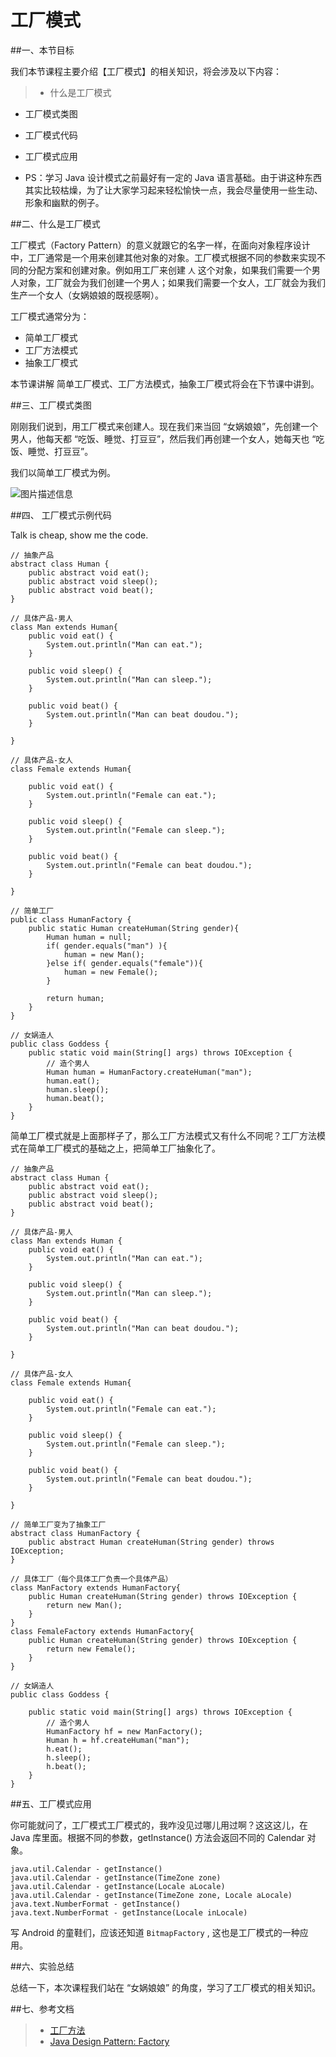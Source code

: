 # 工厂模式

##一、本节目标

我们本节课程主要介绍【工厂模式】的相关知识，将会涉及以下内容：

> * 什么是工厂模式
* 工厂模式类图
* 工厂模式代码
* 工厂模式应用


* PS：学习 Java 设计模式之前最好有一定的 Java 语言基础。由于讲这种东西其实比较枯燥，为了让大家学习起来轻松愉快一点，我会尽量使用一些生动、形象和幽默的例子。

##二、什么是工厂模式

工厂模式（Factory Pattern）的意义就跟它的名字一样，在面向对象程序设计中，工厂通常是一个用来创建其他对象的对象。工厂模式根据不同的参数来实现不同的分配方案和创建对象。例如用工厂来创建 `人` 这个对象，如果我们需要一个男人对象，工厂就会为我们创建一个男人；如果我们需要一个女人，工厂就会为我们生产一个女人（女娲娘娘的既视感啊）。

工厂模式通常分为：

* 简单工厂模式
* 工厂方法模式
* 抽象工厂模式

本节课讲解 简单工厂模式、工厂方法模式，抽象工厂模式将会在下节课中讲到。

##三、工厂模式类图

刚刚我们说到，用工厂模式来创建人。现在我们来当回 “女娲娘娘”，先创建一个男人，他每天都 “吃饭、睡觉、打豆豆”，然后我们再创建一个女人，她每天也 “吃饭、睡觉、打豆豆”。

我们以简单工厂模式为例。

![图片描述信息](https://dn-anything-about-doc.qbox.me/userid46108labid865time1429161324601?watermark/1/image/aHR0cDovL3N5bC1zdGF0aWMucWluaXVkbi5jb20vaW1nL3dhdGVybWFyay5wbmc=/dissolve/60/gravity/SouthEast/dx/0/dy/10)

##四、 工厂模式示例代码

Talk is cheap, show me the code.

```
// 抽象产品
abstract class Human {
    public abstract void eat();
    public abstract void sleep();
    public abstract void beat();
}
 
// 具体产品-男人
class Man extends Human{
    public void eat() {
        System.out.println("Man can eat.");        
    }
 
    public void sleep() {
        System.out.println("Man can sleep.");
    }
    
    public void beat() {
        System.out.println("Man can beat doudou.");        
    }
    
}
 
// 具体产品-女人
class Female extends Human{
 
    public void eat() {
        System.out.println("Female can eat.");   
    }
 
    public void sleep() {
        System.out.println("Female can sleep.");
    }
    
    public void beat() {
        System.out.println("Female can beat doudou.");        
    }
    
}
 
// 简单工厂
public class HumanFactory {
    public static Human createHuman(String gender){
        Human human = null;
        if( gender.equals("man") ){
            human = new Man();
        }else if( gender.equals("female")){
            human = new Female();
        }
 
        return human;
    }
}

// 女娲造人
public class Goddess {  
    public static void main(String[] args) throws IOException {  
        // 造个男人  
        Human human = HumanFactory.createHuman("man");  
        human.eat();
        human.sleep();
        human.beat();
    } 
}
```

简单工厂模式就是上面那样子了，那么工厂方法模式又有什么不同呢？工厂方法模式在简单工厂模式的基础之上，把简单工厂抽象化了。

```
// 抽象产品
abstract class Human {
    public abstract void eat();
    public abstract void sleep();
    public abstract void beat();
}
 
// 具体产品-男人
class Man extends Human {
    public void eat() {
        System.out.println("Man can eat.");        
    }
 
    public void sleep() {
        System.out.println("Man can sleep.");
    }
    
    public void beat() {
        System.out.println("Man can beat doudou.");        
    }
    
}
 
// 具体产品-女人
class Female extends Human{
 
    public void eat() {
        System.out.println("Female can eat.");   
    }
 
    public void sleep() {
        System.out.println("Female can sleep.");
    }
    
    public void beat() {
        System.out.println("Female can beat doudou.");        
    }
    
}
 
// 简单工厂变为了抽象工厂
abstract class HumanFactory {
    public abstract Human createHuman(String gender) throws IOException;
}

// 具体工厂（每个具体工厂负责一个具体产品）  
class ManFactory extends HumanFactory{  
    public Human createHuman(String gender) throws IOException {  
        return new Man();  
    }  
}  
class FemaleFactory extends HumanFactory{  
    public Human createHuman(String gender) throws IOException {  
        return new Female();  
    }  
}  

// 女娲造人
public class Goddess {  
  
    public static void main(String[] args) throws IOException {  
        // 造个男人  
        HumanFactory hf = new ManFactory();
        Human h = hf.createHuman("man");
        h.eat();
        h.sleep();
        h.beat();
    } 
}
```


##五、工厂模式应用

你可能就问了，工厂模式工厂模式的，我咋没见过哪儿用过啊？这这这儿，在 Java 库里面。根据不同的参数，getInstance() 方法会返回不同的 Calendar 对象。

```
java.util.Calendar - getInstance()
java.util.Calendar - getInstance(TimeZone zone)
java.util.Calendar - getInstance(Locale aLocale)
java.util.Calendar - getInstance(TimeZone zone, Locale aLocale)
java.text.NumberFormat - getInstance()
java.text.NumberFormat - getInstance(Locale inLocale)
```

写 Android 的童鞋们，应该还知道 `BitmapFactory` , 这也是工厂模式的一种应用。

##六、实验总结

总结一下，本次课程我们站在 “女娲娘娘” 的角度，学习了工厂模式的相关知识。


##七、参考文档

> * [工厂方法](http://zh.wikipedia.org/zh/%E5%B7%A5%E5%8E%82%E6%96%B9%E6%B3%95)
> * [Java Design Pattern: Factory](http://www.programcreek.com/2013/02/java-design-pattern-factory/)
